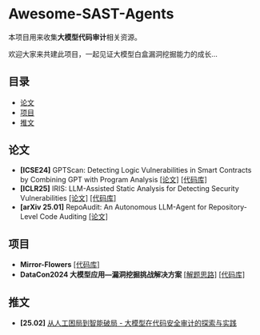 # Awesome-SAST-Agents
本项目用来收集**大模型代码审计**相关资源。

欢迎大家来共建此项目，一起见证大模型白盒漏洞挖掘能力的成长...
## 目录
- [论文](#论文)
- [项目](#项目)
- [推文](#推文)
## 论文
- **[ICSE24]** GPTScan: Detecting Logic Vulnerabilities in Smart Contracts by Combining GPT with Program Analysis [[论文]](https://arxiv.org/abs/2308.03314) [[代码库]](https://github.com/GPTScan/GPTScan)
- **[ICLR25]** IRIS: LLM-Assisted Static Analysis for Detecting Security Vulnerabilities [[论文]](https://arxiv.org/abs/2405.17238) [[代码库]](https://github.com/iris-sast/iris)
- **[arXiv 25.01]** RepoAudit: An Autonomous LLM-Agent for Repository-Level Code Auditing [[论文]](https://arxiv.org/abs/2501.18160)


## 项目
- **Mirror-Flowers** [[代码库]](https://github.com/Ky0toFu/Mirror-Flowers)
- **DataCon2024 大模型应用—漏洞挖掘挑战解决方案** [[解题思路]](https://www.datacon.org.cn/competition/information-detail?informationId=42) [[代码库]](https://github.com/123f321/datacon24_vuln_wp)

## 推文
- **[25.02]** [从人工困局到智能破局 - 大模型在代码安全审计的探索与实践](https://mp.weixin.qq.com/s/_X1b8A5b5MQjsCxPRHmFvQ)